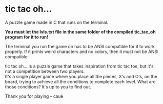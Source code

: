 # tic tac oh...

A puzzle game made in C that runs on the terminal. 

**You must let the lvls.txt file in the same folder of the compiled tic_tac_oh program for it to run!**

The terminal you run the game on has to be ANSI compatible for it to work properly. 
If it prints weird characters and no colors, then it must not be ANSI compatible. 

tic tac oh... is a puzzle game that takes inspiration from tic tac toe, but it's not a competition between two players.  
It's a single player game where you place all the pieces, X's and O's, on the board, trying to achieve all the
conditions to complete each level. 
What are those conditions? It's up to you to find out. 

Thank you for playing - cauê
